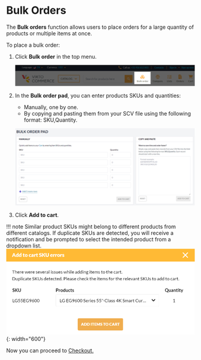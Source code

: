 # Bulk Orders

The **Bulk orders** function allows users to place orders for a large quantity of products or multiple items at once.

To place a bulk order:

1. Click **Bulk order** in the top menu.

    ![bulk order](../media/bulk-order.png)

1. In the **Bulk order pad**, you can enter products SKUs and quantities:
    * Manually, one by one.
    * By copying and pasting them from your SCV file using the following format: SKU,Quantity.

    ![pad](../media/bulk-order-pad.png)

1. Click **Add to cart**.

!!! note
    Similar product SKUs might belong to different products from different catalogs. If duplicate SKUs are detected, you will receive a notification and be prompted to select the intended product from a dropdown list.
    ![Similar SKUs](../media/duplicated-skus.png){: width="600"}


Now you can proceed to [Checkout.](checkout-process.md)